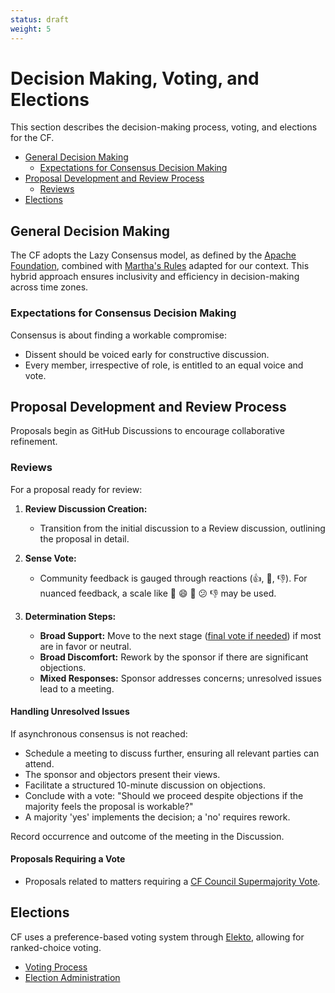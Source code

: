 ```yaml
---
status: draft
weight: 5
---
```

# Decision Making, Voting, and Elections

This section describes the decision-making process, voting, and elections for the CF.

- [General Decision Making](#general-decision-making)
  - [Expectations for Consensus Decision Making](#expectations-for-consensus-decision-making)
- [Proposal Development and Review Process](#proposal-development-and-review-process)
  - [Reviews](#reviews)
- [Elections](#elections)

## General Decision Making

The CF adopts the Lazy Consensus model, as defined by the [Apache Foundation](https://community.apache.org/committers/decisionMaking.html), combined with [Martha's Rules](https://digitalcommons.unl.edu/cgi/viewcontent.cgi?article=1825&context=sociologyfacpub) adapted for our context. This hybrid approach ensures inclusivity and efficiency in decision-making across time zones.

### Expectations for Consensus Decision Making

Consensus is about finding a workable compromise:
- Dissent should be voiced early for constructive discussion.
- Every member, irrespective of role, is entitled to an equal voice and vote.

## Proposal Development and Review Process

Proposals begin as GitHub Discussions to encourage collaborative refinement.

### Reviews

For a proposal ready for review:

1. **Review Discussion Creation:**
   - Transition from the initial discussion to a Review discussion, outlining the proposal in detail.

2. **Sense Vote:**
   - Community feedback is gauged through reactions (👍, 👀, 👎). For nuanced feedback, a scale like 🚀 😄 👀 😕 👎 may be used.

3. **Determination Steps:**
   - **Broad Support:** Move to the next stage ([final vote if needed](#proposals-requiring-a-vote)) if most are in favor or neutral.
   - **Broad Discomfort:** Rework by the sponsor if there are significant objections.
   - **Mixed Responses:** Sponsor addresses concerns; unresolved issues lead to a meeting.

#### Handling Unresolved Issues

If asynchronous consensus is not reached:

- Schedule a meeting to discuss further, ensuring all relevant parties can attend.
- The sponsor and objectors present their views.
- Facilitate a structured 10-minute discussion on objections.
- Conclude with a vote: "Should we proceed despite objections if the majority feels the proposal is workable?"
- A majority 'yes' implements the decision; a 'no' requires rework.

Record occurrence and outcome of the meeting in the Discussion.

#### Proposals Requiring a Vote

- Proposals related to matters requiring a [CF Council Supermajority Vote](3-cf-council.md#matters-requiring-supermajority-vote).

## Elections

CF uses a preference-based voting system through [Elekto](https://elekto.dev/docs/), allowing for ranked-choice voting.

- [Voting Process](https://elekto.dev/docs/voting/)
- [Election Administration](https://elekto.dev/docs/administration/)

